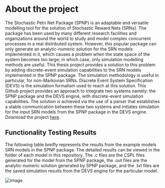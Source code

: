 # About the project
The Stochastic Petri Net Package (SPNP) is an adaptable and versatile modelling tool 
for the solution of Stochastic Reward Nets (SRNs). The package has been used by many 
different research facilities and organizations around the world to study and model 
complex concurrent processes in a real distributed system. However, this popular 
package can only generate an analytic-numeric solution for the SRN models 
implemented in it, which causes a problem when the state space of the system 
becomes too large; in which case, only simulation modelling methods are useful. This 
thesis project provides a solution to this problem by adding discrete-event simulation 
capabilities to the SRN models implemented in the SPNP package. The simulation 
methodology is useful in particular, for non-Markovian SRNs. Discrete Event System 
Specification (DEVS) is the simulation formalism used to reach at this solution. This Github 
project provides an approach to integrate two systems namely: the SPNP package and 
the DEVS engine, with discrete-event simulation capabilities. The solution is achieved 
via the use of a parser that establishes a stable communication between these two 
systems and initiates simulation for the input SRN models from the SPNP package in 
the DEVS engine. Download the project [here](https://github.com/nikhil-jain-k/DEVS-Based-Simulation-of-SPN-models).

## Functionality Testing Results
The following table breifly represents the results from the example models SRN models in the SPNP package. The detailed results can be viewed in the folder of each model in this repository. The .c files are the CSPL files generated for the model from the SPNP package, the .out files are the analytic-numeric solution generated by SPNP package, and the .txt files are the saved 
simulation results from the DEVS engine for the particular model.


![image](https://user-images.githubusercontent.com/56188341/121183702-fa438f00-c881-11eb-9bbd-0541f4c9570a.png)
